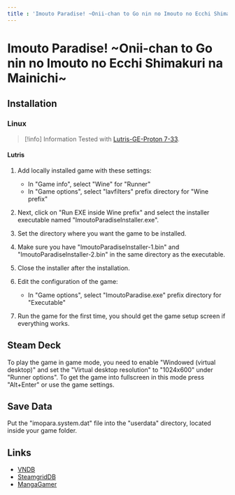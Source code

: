 ```yaml
---
title : 'Imouto Paradise! ~Onii-chan to Go nin no Imouto no Ecchi Shimakuri na Mainichi~'
---
```


# Imouto Paradise! ~Onii-chan to Go nin no Imouto no Ecchi Shimakuri na Mainichi~
## Installation

### Linux

> [!info] Information
> Tested with [Lutris-GE-Proton 7-33](/linux/adding-wine-versions).

#### Lutris

1. Add locally installed game with these settings:

   * In "Game info", select "Wine" for "Runner"
   * In "Game options", select "lavfilters" prefix directory for "Wine prefix"

2. Next, click on "Run EXE inside Wine prefix" and select the installer executable named "ImoutoParadiseInstaller.exe".
3. Set the directory where you want the game to be installed.
4. Make sure you have "ImoutoParadiseInstaller-1.bin" and "ImoutoParadiseInstaller-2.bin" in the same directory as the executable.
5. Close the installer after the installation.
6. Edit the configuration of the game:

    * In "Game options", select "ImoutoParadise.exe" prefix directory for "Executable"
  
7. Run the game for the first time, you should get the game setup screen if everything works.

## Steam Deck

To play the game in game mode, you need to enable "Windowed (virtual desktop)"  and set the "Virtual desktop resolution" to "1024x600" under "Runner options". To get the game into fullscreen in this mode press "Alt+Enter" or use the game settings.

## Save Data

Put the "imopara.system.dat" file into the "userdata" directory, located inside your game folder.

## Links

* [VNDB](https://vndb.org/v5295)
* [SteamgridDB](https://www.steamgriddb.com/game/5280171)
* [MangaGamer](https://www.mangagamer.com/r18/detail.php?aflg=18over&product_code=70&af=ef78b80a04988a3935aab7ea04c218b5)
